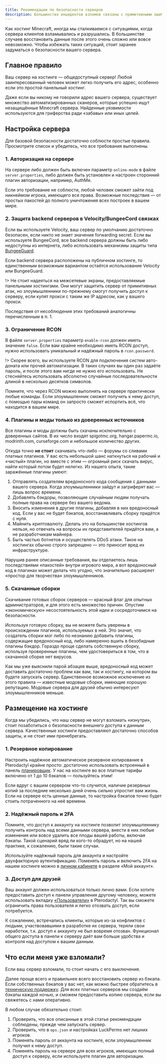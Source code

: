 ```yaml
---
title: Рекомендации по безопасности серверов
description: Большинство инцидентов взломов связаны с примитивными ошибками в настройке сервера. В этой статье приводим советы по тому, как защитить сервер Minecraft: Java Edition.
---
```


Как хостинг Minecraft, иногда мы сталкиваемся с ситуациями, когда сервера клиентов взламывались и разрушались. В большинстве случаев восстановить данные после этого очень сложно или вовсе невозможно. Чтобы избежать таких ситуаций, стоит заранее задуматься о безопасности вашего сервера.

## Главное правило

Ваш сервер на хостинге — общедоступный сервер! Любой заинтересованный человек может легко получить его адрес, особенно если это простой панельный хостинг.

Даже если вы никому не говорили адрес вашего сервера, существует множество автоматизированных сканеров, которые успешно ищут незащищённые Minecraft сервера. Найденные уязвимости используются для гриферства ради «забавы» или иных целей.

## Настройка сервера

Для базовой безопасности достаточно соблюсти простые правила. Просмотрите список и убедитесь, что все требования выполнены.

### 1. Авторизация на сервере

На сервере либо должен быть включен параметр `online-mode` в файле `server.properties`, либо должен быть установлен и настроен сторонний плагин авторизации, например, AuthMe.

Если это требование не соблюсти, любой человек сможет зайти под никнеймом игрока, имеющего все права. Возможные последствия — от простых пакостей до полного уничтожения всех построек в вашем мире.

### 2. Защита backend серверов в Velocity/BungeeCord связках

Если вы используете Velocity, ваш сервер по умолчанию достаточно безопасен, если никто не знает значение forwarding secret. Если вы используете BungeeCord, все backend сервера должны быть либо недоступны из интернета, либо использовать механизмы защиты типа [BungeeGuard](https://bungeeguard.com/).

Если backend сервера расположены на публичном хостинге, то единственным возможным вариантом остаётся использование Velocity или BungeeGuard.

!> Не стоит надеяться на межсетевые экраны, предоставляемые панельными хостингами. Они могут защитить сервер от примитивных атак, но злоумышленники по-прежнему смогут получить доступ к серверу, если купят прокси с таким же IP адресом, как у вашего прокси.

Последствия от несоблюдения этих требований аналогичны перечисленным в п. 1.

### 3. Ограничение RCON

В файле `server.properties` параметр `enable-rcon` должен иметь значение `false`. Если вам крайне необходимо иметь RCON доступ, нужно использовать уникальный и надёжный пароль в `rcon.password`.

!> Скорее всего, вы используете RCON для подключения систем авто-доната или прочей автоматизации. В таких случаях вы один раз задаёте пароль, и после этого вам нигде не нужно его использовать. Не стесняйтесь использовать абсолютно случайные последовательности длиной в несколько десятков символов. 

Помните, что через RCON можно выполнять на сервере практически любые команды. Если злоумышленник сможет получить к нему доступ, с помощью пары команд он запросто сможет испортить всё, что находится в вашем мире.

### 4. Плагины и моды только из доверенных источников

Все плагины и моды должны быть скачаны исключительно с доверенных сайтов. В их число входят spigotmc.org, hangar.papermc.io, modrinth.com, curseforge.com и небольшое количество других.

Откуда точно **не стоит** скачивать что-либо — форумы со сливами платных плагинов. У вас есть небольшой шанс наткнуться на рабочий и «чистый» плагин, но вместе с этим — огромный риск скачать вирус, найти который потом будет нелегко. Из нашего опыта, такие заражённые плагины умеют:

1. Отправлять создателям вредоносного кода сообщения с данными вашего сервера. Когда злоумышленники зайдут и загриферят вас — лишь вопрос времени.
2. Добавлять бэкдоры, позволяющие случайным людям получать полные права на сервере без вашего ведома.
3. Вносить изменения в другие плагины, добавляя в них вредоносный код. Если у вас не будет бэкапов, восстанавливать сборку придётся с нуля.
4. Майнить криптовалюту. Делать это на большинстве хостингов нельзя, но отвечать на вопросы их представителей придётся вам, а не разработчикам майнера.
5. Быть частью ботнетов и осуществлять DDoS атаки. Такое на хостингах обычно строго запрещено — это приносит вред их инфраструктуре.

Нарушив ранее описанные требования, вы отделаетесь лишь последствиями «пакостей» внутри игрового мира, а вот вредоносный код в плагинах может делать что угодно, что значительно расширяет «простор для творчества» злоумышленников.

### 5. Скачанные сборки

Скачивание готовых сборок серверов — красный флаг для опытных администраторов, и для этого есть множество причин. Опустим «экономическую» несостоятельность этой идеи и сосредоточимся на безопасности.

Используя готовую сборку, вы не можете быть уверены в происхождении плагинов, используемых в ней. Это значит, что создатель сборки мог либо по незнанию добавить плагины, содержащие вредоносный код, либо намеренно вшить в безобидные плагины бэкдор. Гораздо проще сделать собственную сборку, используя проверенные плагины, чем удостовериться в том, что в скачанной сборке нет вирусов.

Как мы уже выяснили парой абзацев выше, вредоносный код может доставить достаточно проблем как вам, так и хостингу, на котором вы будете запускать сервер. Единственное возможное исключение из этого правила — известные модовые сборки, имеющие хорошую репутацию. Модовые сервера для друзей обычно интересуют злоумышленников меньше.

## Размещение на хостинге

Когда мы убедились, что наш сервер не могут взломать «изнутри», стоит позаботиться о безопасности внешнего доступа к данным сервера. Качественные хостинги предоставляют достаточно способов защиты, и не стоит ими пренебрегать.

### 1. Резервное копирование

Настроить надёжное автоматическое резервное копирование в Pterodactyl крайне просто: достаточно использовать встроенный в панель [планировщик](/guides/use-crontab). У нас на хостинге во все платные тарифы включено от 1 до 10 бэкапов — пользуйтесь этим!

Если вдруг с вашим сервером что-то случится, наличие резервных копий за последние несколько дней очень сильно упростит вам жизнь. Если на сервере есть ценные данные, то настройка бэкапов точно будет стоить потраченного на неё времени.

### 2. Надёжный пароль и 2FA

Помните, что доступ к аккаунту на хостинге позволит злоумышленнику получить контроль над всеми данными сервера, внести в них любые изменения или вовсе удалить все плоды вашей работы, включая бэкапы. Такой сценарий вряд ли кого-то обрадует, но на нашей практике, к сожалению, были такие случаи.

Используйте надёжный пароль для аккаунта и настройте двухфакторную аутентификацию. Поменять пароль и включить 2FA на нашем хостинге можно в [личном кабинете](https://my.superhub.host) в разделе «Мой аккаунт».

### 3. Доступ для друзей

Ваш аккаунт должен использоваться только лично вами. Если хотите предоставить доступ к панели управления другому человеку, можете использовать вкладку [«Пользователи»](/guides/share-server) в Pterodactyl. Так вы сможете ограничить права пользователя и легко отозвать доступ, если потребуется.

К сожалению, встречались клиенты, которые из-за конфликтов с людьми, участвовавшими в разработке их сервера, теряли свои наработки, т.к. доступ к аккаунту не был вовремя отозван. Функционал общего доступа в панели к серверу даёт вам больше удобства и контроля над доступом к вашим данным.

## Что если меня уже взломали?

Если ваш сервер взломали, то стоит начать с его выключения.

Далее проще всего и правильнее всего восстановить сервер из бэкапа. Если собственных бэкапов у вас нет, как можно быстрее обратитесь в [техническую поддержку](/support). Для всех платных серверов мы создаём бэкапы каждой ночью, и сможем предоставить копию сервера, если вы свяжетесь с нами оперативно.

В любом случае обязательно стоит:
1. Проверить, что все описанные в этой статье рекомендации соблюдены, прежде чем запускать сервер.
2. Проверить, что в `ops.json` и настройках LuckPerms нет лишних игроков.
3. Поменять пароль от аккаунта на хостинге, если злоумышленник получил к нему доступ.
4. Поменять пароль на сервере для всех игроков, имеющих полный доступ к серверу, если используете плагин для авторизации.
